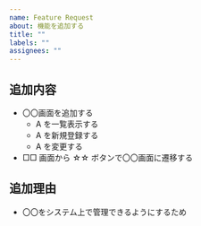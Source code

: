 ```yaml
---
name: Feature Request
about: 機能を追加する
title: ""
labels: ""
assignees: ""
---
```


## 追加内容

- 〇〇画面を追加する
  - A を一覧表示する
  - A を新規登録する
  - A を変更する
- □□ 画面から ☆☆ ボタンで〇〇画面に遷移する

## 追加理由

- 〇〇をシステム上で管理できるようにするため
